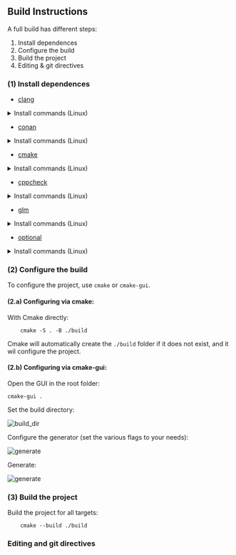 ## Build Instructions

A full build has different steps:
1) Install dependences
2) Configure the build
3) Build the project
4) Editing & git directives

### (1) Install dependences

* [clang](https://clang.llvm.org/)
<details>
	<summary>Install commands (Linux) </summary>


</details>

* [conan](https://conan.io/)
<details>
	<summary>Install commands (Linux) </summary>


</details>

* [cmake](https://cmake.org/)
<details>
	<summary>Install commands (Linux) </summary>


</details>

* [cppcheck](http://cppcheck.sourceforge.net/)
<details>
	<summary>Install commands (Linux) </summary>


</details>

* [glm](https://github.com/g-truc/glm)
<details>
	<summary>Install commands (Linux) </summary>


</details>

* [optional]()
<details>
	<summary>Install commands (Linux) </summary>


</details>

### (2) Configure the build

To configure the project, use `cmake` or `cmake-gui`.

#### (2.a) Configuring via cmake:
With Cmake directly:
```
    cmake -S . -B ./build
```
Cmake will automatically create the `./build` folder if it does not exist, and it wil configure the project.
#### (2.b) Configuring via cmake-gui:

Open the GUI in the root folder:

```
cmake-gui .
```
Set the build directory:

![build_dir](https://user-images.githubusercontent.com/16418197/82524586-fa48e380-9af4-11ea-8514-4e18a063d8eb.jpg)

Configure the generator (set the various flags to your needs):

![generate](https://user-images.githubusercontent.com/16418197/82781591-c97feb80-9e1f-11ea-86c8-f2748b96f516.png)

Generate:

![generate](https://user-images.githubusercontent.com/16418197/82781591-c97feb80-9e1f-11ea-86c8-f2748b96f516.png)


### (3) Build the project
Build the project for all targets:
```
    cmake --build ./build
```

### Editing and git directives
